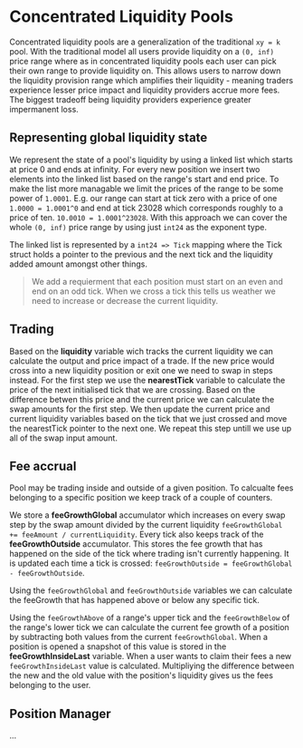 # Concentrated Liquidity Pools

Concentrated liquidity pools are a generalization of the traditional `xy = k` pool. With the traditional model all users provide liquidity on a `(0, inf)` price range where as in concentrated liquidity pools each user can pick their own range to provide liquidity on.
This allows users to narrow down the liquidity provision range which amplifies their liquidity - meaning traders experience lesser price impact and liquidity providers accrue more fees. The biggest tradeoff being liquidity providers experience greater impermanent loss.

## Representing global liquidity state

We represent the state of a pool's liquidity by using a linked list which starts at price 0 and ends at infinity. For every new position we insert two elements into the linked list based on the range's start and end price. To make the list more managable we limit the prices of the range to be some power of `1.0001`. E.g. our range can start at tick zero with a price of one `1.0000 = 1.0001^0` and end at tick 23028 which corresponds roughly to a price of ten. `10.0010 = 1.0001^23028`. With this approach we can cover the whole `(0, inf)` price range by using just `int24` as the exponent type.

The linked list is represented by a `int24 => Tick` mapping where the Tick struct holds a pointer to the previous and the next tick and the liquidity added amount amongst other things.

> We add a requierment that each position must start on an even and end on an odd tick. When we cross a tick this tells us weather we need to increase or decrease the current liquidity.

## Trading

Based on the **liquidity** variable wich tracks the current liquidity we can calculate the output and price impact of a trade. If the new price would cross into a new liquidity position or exit one we need to swap in steps instead.
For the first step we use the **nearestTick** variable to calculate the price of the next initialised tick that we are crossing. Based on the difference betwen this price and the current price we can calculate the swap amounts for the first step.
We then update the current price and current liquidity variables based on the tick that we just crossed and move the nearestTick pointer to the next one.
We repeat this step untill we use up all of the swap input amount.

## Fee accrual

Pool may be trading inside and outside of a given position. To calcualte fees belonging to a specific position we keep track of a couple of counters.

We store a **feeGrowthGlobal** accumulator which increases on every swap step by the swap amount divided by the current liquidity `feeGrowthGlobal += feeAmount / currentLiquidity`.
Every tick also keeps track of the **feeGrowthOutside** accumulator. This stores the fee growth that has happened on the side of the tick where trading isn't currently happening. It is updated each time a tick is crossed: `feeGrowthOutside = feeGrowthGlobal - feeGrowthOutside`.

Using the `feeGrowthGlobal` and `feeGrowthOutside` variables we can calculate the feeGrowth that has happened above or below any specific tick.

Using the `feeGrowthAbove` of a range's upper tick and the `feeGrowthBelow` of the range's lower tick we can calculate the current fee growth of a position by subtracting both values from the current `feeGrowthGlobal`. When a position is opened a snapshot of this value is stored in the **feeGrowthInsideLast** variable. When a user wants to claim their fees a new `feeGrowthInsideLast` value is calculated. Multipliying the difference between the new and the old value with the position's liquidity gives us the fees belonging to the user.

## Position Manager

...
